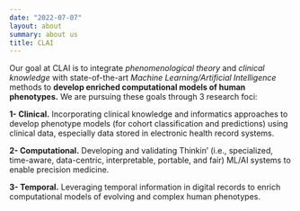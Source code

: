 ```yaml
---
date: "2022-07-07"
layout: about
summary: about us
title: CLAI
---
```


Our goal at CLAI is to integrate *phenomenological theory* and *clinical knowledge* with state-of-the-art *Machine Learning/Artificial Intelligence* methods to **develop enriched computational models of human phenotypes.** We are pursuing these goals through 3 research foci:

**1- Clinical.** Incorporating clinical knowledge and informatics approaches to develop phenotype models (for cohort classification and predictions) using clinical data, especially data stored in electronic health record systems.

**2- Computational.**  Developing and validating Thinkin’ (i.e., specialized, time-aware, data-centric, interpretable, portable, and fair) ML/AI systems to enable precision medicine.

**3- Temporal.** Leveraging temporal information in digital records to enrich computational models of evolving and complex human phenotypes.



